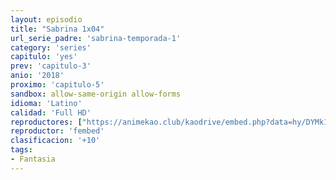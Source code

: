 ```yaml
---
layout: episodio
title: "Sabrina 1x04"
url_serie_padre: 'sabrina-temporada-1'
category: 'series'
capitulo: 'yes'
prev: 'capitulo-3'
anio: '2018'
proximo: 'capitulo-5'
sandbox: allow-same-origin allow-forms
idioma: 'Latino'
calidad: 'Full HD'
reproductores: ["https://animekao.club/kaodrive/embed.php?data=hy/DYMk1tbzP2kgOcBNQgq+IZJciEmPgDBgxo6YjHl2eblYmZ8cHChDwEkzD41Vex8/yNB2uABvf2weVD/uEgHl0cHdVMfIDixS+haSuZzBBPOGM++wKorkZ5shITPimBfba7K6s90AAsEyACu5+BQWnXusAu2G4ncY1ln1i19QbLI46LvZ4FqOypyDjNlE54q8qYa60RIY7X9IOPHwO+EVV8ACnzhqlG14G8yJRHqYHrbxUfLYXlzPs0sv/sRwYcAq/d/gI+hvDsR67vkDiSuYXWUWzz65pnWBltNRyaPte10Ul04E0r1M5wQIoSLgt+IRUPI/2zyLAtQuyP+N6GCcod3NYtBKarSJw4yr3s+AxVNU8Wg6187GRNY3Wv9MQBrE2DokGAI0Ww1y6aaOyEg==","https://www.ilovefembed.best/v/q4-w3cekl22d8wy"]
reproductor: 'fembed'
clasificacion: '+10'
tags:
- Fantasia
---
```












